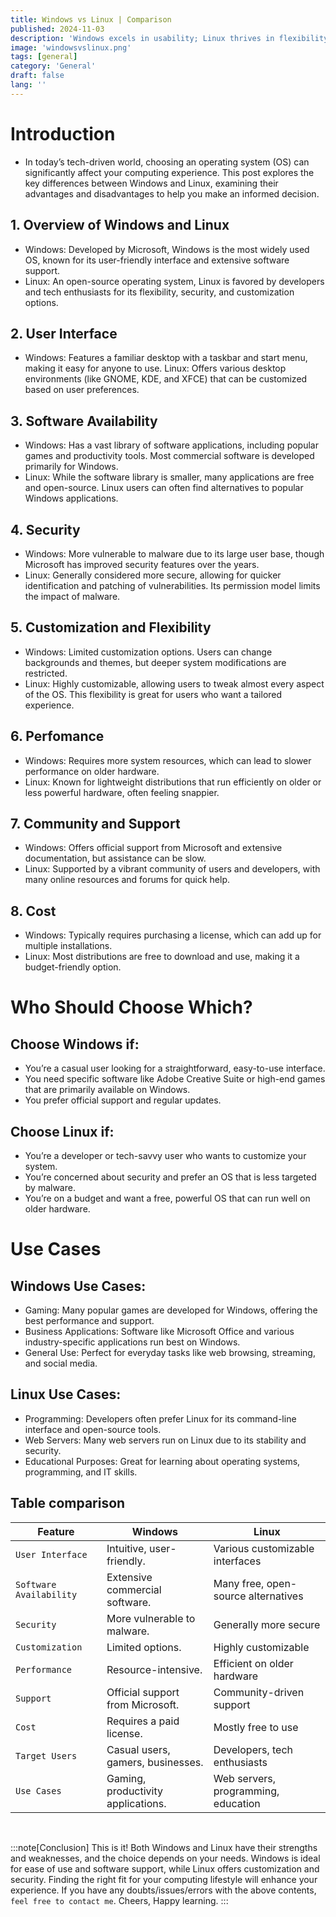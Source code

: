 ```yaml
---
title: Windows vs Linux | Comparison
published: 2024-11-03
description: 'Windows excels in usability; Linux thrives in flexibility.'
image: 'windowsvslinux.png'
tags: [general]
category: 'General'
draft: false
lang: ''
---
```


# Introduction
- In today’s tech-driven world, choosing an operating system (OS) can significantly affect your computing experience. This post explores the key differences between Windows and Linux, examining their advantages and disadvantages to help you make an informed decision.


## 1. Overview of Windows and Linux
- Windows: Developed by Microsoft, Windows is the most widely used OS, known for its user-friendly interface and extensive software support.
- Linux: An open-source operating system, Linux is favored by developers and tech enthusiasts for its flexibility, security, and customization options.

## 2. User Interface
- Windows: Features a familiar desktop with a taskbar and start menu, making it easy for anyone to use.
Linux: Offers various desktop environments (like GNOME, KDE, and XFCE) that can be customized based on user preferences.

## 3. Software Availability
- Windows: Has a vast library of software applications, including popular games and productivity tools. Most commercial software is developed primarily for Windows.
- Linux: While the software library is smaller, many applications are free and open-source. Linux users can often find alternatives to popular Windows applications.

## 4. Security
- Windows: More vulnerable to malware due to its large user base, though Microsoft has improved security features over the years.
- Linux: Generally considered more secure, allowing for quicker identification and patching of vulnerabilities. Its permission model limits the impact of malware.

## 5. Customization and Flexibility
- Windows: Limited customization options. Users can change backgrounds and themes, but deeper system modifications are restricted.
- Linux: Highly customizable, allowing users to tweak almost every aspect of the OS. This flexibility is great for users who want a tailored experience.

## 6. Perfomance
- Windows: Requires more system resources, which can lead to slower performance on older hardware.
- Linux: Known for lightweight distributions that run efficiently on older or less powerful hardware, often feeling snappier.

## 7. Community and Support
- Windows: Offers official support from Microsoft and extensive documentation, but assistance can be slow.
- Linux: Supported by a vibrant community of users and developers, with many online resources and forums for quick help.

## 8. Cost
- Windows: Typically requires purchasing a license, which can add up for multiple installations.
- Linux: Most distributions are free to download and use, making it a budget-friendly option.

# Who Should Choose Which?
## Choose Windows if:

- You’re a casual user looking for a straightforward, easy-to-use interface.
- You need specific software like Adobe Creative Suite or high-end games that are primarily available on Windows.
- You prefer official support and regular updates.

## Choose Linux if:

- You’re a developer or tech-savvy user who wants to customize your system.
- You’re concerned about security and prefer an OS that is less targeted by malware.
- You’re on a budget and want a free, powerful OS that can run well on older hardware.

# Use Cases
## Windows Use Cases:
- Gaming: Many popular games are developed for Windows, offering the best performance and support.
- Business Applications: Software like Microsoft Office and various industry-specific applications run best on Windows.
- General Use: Perfect for everyday tasks like web browsing, streaming, and social media.
## Linux Use Cases:
- Programming: Developers often prefer Linux for its command-line interface and open-source tools.
- Web Servers: Many web servers run on Linux due to its stability and security.
- Educational Purposes: Great for learning about operating systems, programming, and IT skills.

## Table comparison

| Feature     | Windows                                         | Linux |
|---------------|-----------------------------------------------|-------------|
| `User Interface`         | Intuitive, user-friendly.          | Various customizable interfaces     |
| `Software Availability`  | Extensive commercial software.     | Many free, open-source alternatives |
| `Security`               | More vulnerable to malware.        | Generally more secure               |
| `Customization`          | Limited options.                   | Highly customizable                 |
| `Performance`            | Resource-intensive.                | Efficient on older hardware         |
| `Support`                | Official support from Microsoft.   | Community-driven support            |
| `Cost`                   | Requires a paid license.           | Mostly free to use                  |
| `Target Users`           | Casual users, gamers, businesses.  | Developers, tech enthusiasts        |
| `Use Cases`              | Gaming, productivity applications. | Web servers, programming, education |


<br>

:::note[Conclusion]
This is it! Both Windows and Linux have their strengths and weaknesses, and the choice depends on your needs. Windows is ideal for ease of use and software support, while Linux offers customization and security. Finding the right fit for your computing lifestyle will enhance your experience. If you have any doubts/issues/errors with the above contents, `feel free to contact me`. Cheers, Happy learning.
:::

